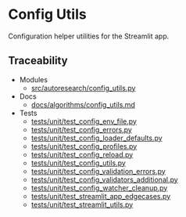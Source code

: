 # Config Utils

Configuration helper utilities for the Streamlit app.

## Traceability

- Modules
  - [src/autoresearch/config_utils.py][m1]
- Docs
  - [docs/algorithms/config_utils.md][d1]
- Tests
  - [tests/unit/test_config_env_file.py][t1]
  - [tests/unit/test_config_errors.py][t2]
  - [tests/unit/test_config_loader_defaults.py][t3]
  - [tests/unit/test_config_profiles.py][t4]
  - [tests/unit/test_config_reload.py][t5]
  - [tests/unit/test_config_utils.py][t6]
  - [tests/unit/test_config_validation_errors.py][t7]
  - [tests/unit/test_config_validators_additional.py][t8]
  - [tests/unit/test_config_watcher_cleanup.py][t9]
  - [tests/unit/test_streamlit_app_edgecases.py][t10]
  - [tests/unit/test_streamlit_utils.py][t11]

[m1]: ../../src/autoresearch/config_utils.py
[d1]: ../algorithms/config_utils.md
[t1]: ../../tests/unit/test_config_env_file.py
[t2]: ../../tests/unit/test_config_errors.py
[t3]: ../../tests/unit/test_config_loader_defaults.py
[t4]: ../../tests/unit/test_config_profiles.py
[t5]: ../../tests/unit/test_config_reload.py
[t6]: ../../tests/unit/test_config_utils.py
[t7]: ../../tests/unit/test_config_validation_errors.py
[t8]: ../../tests/unit/test_config_validators_additional.py
[t9]: ../../tests/unit/test_config_watcher_cleanup.py
[t10]: ../../tests/unit/test_streamlit_app_edgecases.py
[t11]: ../../tests/unit/test_streamlit_utils.py
